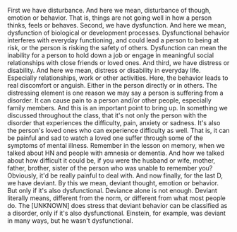 First we have disturbance. And here we mean, disturbance of though, emotion or
behavior. That is, things are not going well in how a person thinks, feels or
behaves. Second, we have dysfunction. And here we mean, dysfunction of
biological or development processes. Dysfunctional behavior interferes with
everyday functioning, and could lead a person to being at risk, or the person
is risking the safety of others. Dysfunction can mean the inability for a
person to hold down a job or engage in meaningful social relationships with
close friends or loved ones. And third, we have distress or disability. And
here we mean, distress or disability in everyday life. Especially
relationships, work or other activities. Here, the behavior leads to real
discomfort or anguish. Either in the person directly or in others. The
distressing element is one reason we may say a person is suffering from a
disorder. It can cause pain to a person and/or other people, especially family
members. And this is an important point to bring up. In something we discussed
throughout the class, that it's not only the person with the disorder that
experiences the difficulty, pain, anxiety or sadness. It's also the person's
loved ones who can experience difficulty as well. That is, it can be painful
and sad to watch a loved one suffer through some of the symptoms of mental
illness. Remember in the lesson on memory, when we talked about HN and people
with amnesia or dementia. And how we talked about how difficult it could be, if
you were the husband or wife, mother, father, brother, sister of the person who
was unable to remember you? Obviously, it'd be really painful to deal with. And
now finally, for the last D, we have deviant. By this we mean, deviant thought,
emotion or behavior. But only if it's also dysfunctional. Deviance alone is not
enough. Deviant literally means, different from the norm, or different from
what most people do. The
[UNKNOWN]
does stress that deviant behavior can be classified as a disorder, only if it's
also dysfunctional. Einstein, for example, was deviant in many ways, but he
wasn't dysfunctional.
